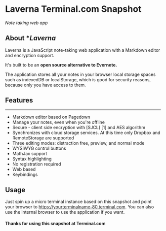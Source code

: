 # **Laverna** Terminal.com Snapshot
*Note taking web app*

## About **Laverna*
Laverna is a JavaScript note-taking web application with a Markdown editor and encryption support.  

It's built to be an **open source alternative to Evernote.**

The application stores all your notes in your browser local storage spaces such as indexedDB or localStorage, which is good for security reasons, because only you have access to them.

## Features
-----------

* Markdown editor based on Pagedown
* Manage your notes, even when you're offline
* Secure - client side encryption with [SJCL] [1] and AES algorithm
* Synchronizes with cloud storage services. At this time only Dropbox and RemoteStorage are supported
* Three editing modes: distraction free, preview, and normal mode
* WYSIWYG control buttons
* MathJax support
* Syntax highlighting
* No registration required
* Web based
* Keybindings

## Usage
Just spin up a micro terminal instance based on this snapshot and point your browser to https://yourterminalname-80.terminal.com.
You can also use the internal browser to use the application if you want.

#### Thanks for using this snapshot at Terminal.com
